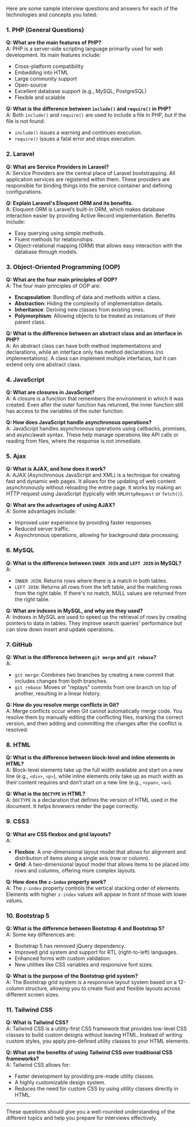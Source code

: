Here are some sample interview questions and answers for each of the technologies and concepts you listed:

### 1. **PHP (General Questions)**

**Q: What are the main features of PHP?**  
A: PHP is a server-side scripting language primarily used for web development. Its main features include:  
- Cross-platform compatibility  
- Embedding into HTML  
- Large community support  
- Open-source  
- Excellent database support (e.g., MySQL, PostgreSQL)  
- Flexible and scalable

**Q: What is the difference between `include()` and `require()` in PHP?**  
A: Both `include()` and `require()` are used to include a file in PHP, but if the file is not found:  
- `include()` issues a warning and continues execution.
- `require()` issues a fatal error and stops execution.

### 2. **Laravel**

**Q: What are Service Providers in Laravel?**  
A: Service Providers are the central place of Laravel bootstrapping. All application services are registered within them. These providers are responsible for binding things into the service container and defining configurations.

**Q: Explain Laravel's Eloquent ORM and its benefits.**  
A: Eloquent ORM is Laravel’s built-in ORM, which makes database interaction easier by providing Active Record implementation. Benefits include:
- Easy querying using simple methods.
- Fluent methods for relationships.
- Object-relational mapping (ORM) that allows easy interaction with the database through models.

### 3. **Object-Oriented Programming (OOP)**

**Q: What are the four main principles of OOP?**  
A: The four main principles of OOP are:
- **Encapsulation**: Bundling of data and methods within a class.
- **Abstraction**: Hiding the complexity of implementation details.
- **Inheritance**: Deriving new classes from existing ones.
- **Polymorphism**: Allowing objects to be treated as instances of their parent class.

**Q: What is the difference between an abstract class and an interface in PHP?**  
A: An abstract class can have both method implementations and declarations, while an interface only has method declarations (no implementations). A class can implement multiple interfaces, but it can extend only one abstract class.

### 4. **JavaScript**

**Q: What are closures in JavaScript?**  
A: A closure is a function that remembers the environment in which it was created. Even after the outer function has returned, the inner function still has access to the variables of the outer function.

**Q: How does JavaScript handle asynchronous operations?**  
A: JavaScript handles asynchronous operations using callbacks, promises, and async/await syntax. These help manage operations like API calls or reading from files, where the response is not immediate.

### 5. **Ajax**

**Q: What is AJAX, and how does it work?**  
A: AJAX (Asynchronous JavaScript and XML) is a technique for creating fast and dynamic web pages. It allows for the updating of web content asynchronously without reloading the entire page. It works by making an HTTP request using JavaScript (typically with `XMLHttpRequest` or `fetch()`).

**Q: What are the advantages of using AJAX?**  
A: Some advantages include:
- Improved user experience by providing faster responses.
- Reduced server traffic.
- Asynchronous operations, allowing for background data processing.

### 6. **MySQL**

**Q: What is the difference between `INNER JOIN` and `LEFT JOIN` in MySQL?**  
A: 
- `INNER JOIN`: Returns rows where there is a match in both tables.
- `LEFT JOIN`: Returns all rows from the left table, and the matching rows from the right table. If there's no match, NULL values are returned from the right table.

**Q: What are indexes in MySQL, and why are they used?**  
A: Indexes in MySQL are used to speed up the retrieval of rows by creating pointers to data in tables. They improve search queries' performance but can slow down insert and update operations.

### 7. **GitHub**

**Q: What is the difference between `git merge` and `git rebase`?**  
A: 
- `git merge`: Combines two branches by creating a new commit that includes changes from both branches.
- `git rebase`: Moves or "replays" commits from one branch on top of another, resulting in a linear history.

**Q: How do you resolve merge conflicts in Git?**  
A: Merge conflicts occur when Git cannot automatically merge code. You resolve them by manually editing the conflicting files, marking the correct version, and then adding and committing the changes after the conflict is resolved.

### 8. **HTML**

**Q: What is the difference between block-level and inline elements in HTML?**  
A: Block-level elements take up the full width available and start on a new line (e.g., `<div>`, `<p>`), while inline elements only take up as much width as their content requires and don’t start on a new line (e.g., `<span>`, `<a>`).

**Q: What is the `DOCTYPE` in HTML?**  
A: `DOCTYPE` is a declaration that defines the version of HTML used in the document. It helps browsers render the page correctly.

### 9. **CSS3**

**Q: What are CSS flexbox and grid layouts?**  
A: 
- **Flexbox**: A one-dimensional layout model that allows for alignment and distribution of items along a single axis (row or column).
- **Grid**: A two-dimensional layout model that allows items to be placed into rows and columns, offering more complex layouts.

**Q: How does the `z-index` property work?**  
A: The `z-index` property controls the vertical stacking order of elements. Elements with higher `z-index` values will appear in front of those with lower values.

### 10. **Bootstrap 5**

**Q: What is the difference between Bootstrap 4 and Bootstrap 5?**  
A: Some key differences are:
- Bootstrap 5 has removed jQuery dependency.
- Improved grid system and support for RTL (right-to-left) languages.
- Enhanced forms with custom validation.
- New utilities like CSS variables and responsive font sizes.

**Q: What is the purpose of the Bootstrap grid system?**  
A: The Bootstrap grid system is a responsive layout system based on a 12-column structure, allowing you to create fluid and flexible layouts across different screen sizes.

### 11. **Tailwind CSS**

**Q: What is Tailwind CSS?**  
A: Tailwind CSS is a utility-first CSS framework that provides low-level CSS classes to build custom designs without leaving HTML. Instead of writing custom styles, you apply pre-defined utility classes to your HTML elements.

**Q: What are the benefits of using Tailwind CSS over traditional CSS frameworks?**  
A: Tailwind CSS allows for:
- Faster development by providing pre-made utility classes.
- A highly customizable design system.
- Reduces the need for custom CSS by using utility classes directly in HTML.

---

These questions should give you a well-rounded understanding of the different topics and help you prepare for interviews effectively.